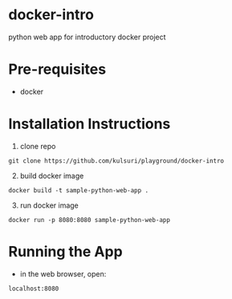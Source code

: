 # docker-intro
python web app for introductory docker project

# Pre-requisites
- docker

# Installation Instructions
1. clone repo
```
git clone https://github.com/kulsuri/playground/docker-intro
```
2. build docker image
```
docker build -t sample-python-web-app .
```
3. run docker image
```
docker run -p 8080:8080 sample-python-web-app
```

# Running the App
- in the web browser, open:
```
localhost:8080
```